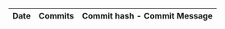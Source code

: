 | Date       | Commits | Commit hash - Commit Message |
| ----------- | ------- | ---------------------------- |
